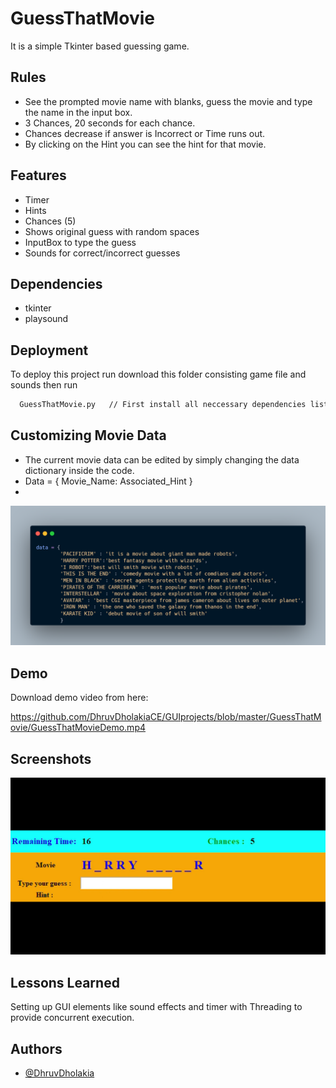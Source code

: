 
# GuessThatMovie

It is a simple Tkinter based guessing game.








## Rules

- See the prompted movie name with blanks, guess the movie and type the name in the input box.
- 3 Chances, 20 seconds for each chance.
- Chances decrease if answer is Incorrect or Time runs out.
- By clicking on the Hint you can see the hint for that movie.



## Features


- Timer
- Hints
- Chances (5)
- Shows original guess with random spaces
- InputBox to type the guess
- Sounds for correct/incorrect guesses



## Dependencies

- tkinter 
- playsound
## Deployment

To deploy this project run download this folder consisting game file and sounds then run

```bash
  GuessThatMovie.py   // First install all neccessary dependencies listed above.
```


## Customizing Movie Data

- The current movie data can be edited by simply changing the data dictionary inside the code.
- Data =  { Movie_Name: Associated_Hint }
- 
![Code Snippet](./carbon.png)
## Demo

Download demo video from here:

https://github.com/DhruvDholakiaCE/GUIprojects/blob/master/GuessThatMovie/GuessThatMovieDemo.mp4


## Screenshots

![App Screenshot](./guessthatmovie.png)


## Lessons Learned

Setting up GUI elements like sound effects and timer with Threading to provide concurrent execution.
## Authors

- [@DhruvDholakia](https://www.github.com/DhruvDholakiaCE)

